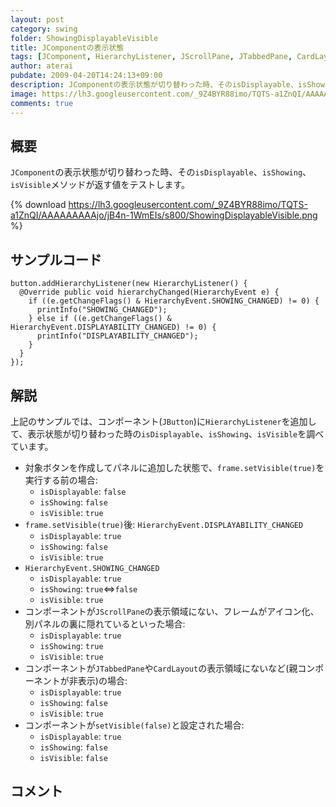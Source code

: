 ```yaml
---
layout: post
category: swing
folder: ShowingDisplayableVisible
title: JComponentの表示状態
tags: [JComponent, HierarchyListener, JScrollPane, JTabbedPane, CardLayout]
author: aterai
pubdate: 2009-04-20T14:24:13+09:00
description: JComponentの表示状態が切り替わった時、そのisDisplayable、isShowing、isVisibleメソッドが返す値をテストします。
image: https://lh3.googleusercontent.com/_9Z4BYR88imo/TQTS-a1ZnQI/AAAAAAAAAjo/jB4n-1WmEIs/s800/ShowingDisplayableVisible.png
comments: true
---
```

## 概要
`JComponent`の表示状態が切り替わった時、その`isDisplayable`、`isShowing`、`isVisible`メソッドが返す値をテストします。

{% download https://lh3.googleusercontent.com/_9Z4BYR88imo/TQTS-a1ZnQI/AAAAAAAAAjo/jB4n-1WmEIs/s800/ShowingDisplayableVisible.png %}

## サンプルコード
<pre class="prettyprint"><code>button.addHierarchyListener(new HierarchyListener() {
  @Override public void hierarchyChanged(HierarchyEvent e) {
    if ((e.getChangeFlags() &amp; HierarchyEvent.SHOWING_CHANGED) != 0) {
      printInfo("SHOWING_CHANGED");
    } else if ((e.getChangeFlags() &amp; HierarchyEvent.DISPLAYABILITY_CHANGED) != 0) {
      printInfo("DISPLAYABILITY_CHANGED");
    }
  }
});
</code></pre>

## 解説
上記のサンプルでは、コンポーネント(`JButton`)に`HierarchyListener`を追加して、表示状態が切り替わった時の`isDisplayable`、`isShowing`、`isVisible`を調べています。

- 対象ボタンを作成してパネルに追加した状態で、`frame.setVisible(true)`を実行する前の場合:
    - `isDisplayable`: `false`
    - `isShowing`: `false`
    - `isVisible`: `true`
- `frame.setVisible(true)`後: `HierarchyEvent.DISPLAYABILITY_CHANGED`
    - `isDisplayable`: `true`
    - `isShowing`: `false`
    - `isVisible`: `true`
- `HierarchyEvent.SHOWING_CHANGED`
    - `isDisplayable`: `true`
    - `isShowing`: `true`⇔`false`
    - `isVisible`: `true`
- コンポーネントが`JScrollPane`の表示領域にない、フレームがアイコン化、別パネルの裏に隠れているといった場合:
    - `isDisplayable`: `true`
    - `isShowing`: `true`
    - `isVisible`: `true`
- コンポーネントが`JTabbedPane`や`CardLayout`の表示領域にないなど(親コンポーネントが非表示)の場合:
    - `isDisplayable`: `true`
    - `isShowing`: `false`
    - `isVisible`: `true`
- コンポーネントが`setVisible(false)`と設定された場合:
    - `isDisplayable`: `true`
    - `isShowing`: `false`
    - `isVisible`: `false`

<!-- dummy comment line for breaking list -->

## コメント
